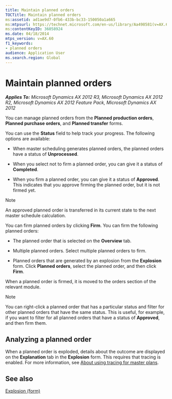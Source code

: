 ```yaml
---
title: Maintain planned orders
TOCTitle: Maintain planned orders
ms:assetid: ad1ae9d7-0fb6-433b-bc33-150050a1a665
ms:mtpsurl: https://technet.microsoft.com/en-us/library/Aa498581(v=AX.60)
ms:contentKeyID: 36058924
ms.date: 04/18/2014
mtps_version: v=AX.60
f1_keywords:
- planned orders
audience: Application User
ms.search.region: Global
---
```


# Maintain planned orders 


_**Applies To:** Microsoft Dynamics AX 2012 R3, Microsoft Dynamics AX 2012 R2, Microsoft Dynamics AX 2012 Feature Pack, Microsoft Dynamics AX 2012_

You can manage planned orders from the **Planned production orders**, **Planned purchase orders**, and **Planned transfer** forms.

You can use the **Status** field to help track your progress. The following options are available:

  - When master scheduling generates planned orders, the planned orders have a status of **Unprocessed**.

  - When you select not to firm a planned order, you can give it a status of **Completed**.

  - When you firm a planned order, you can give it a status of **Approved**. This indicates that you approve firming the planned order, but it is not firmed yet.


> [!NOTE]
> <P>An approved planned order is transferred in its current state to the next master schedule calculation.</P>



You can firm planned orders by clicking **Firm**. You can firm the following planned orders:

  - The planned order that is selected on the **Overview** tab.

  - Multiple planned orders. Select multiple planned orders to firm.

  - Planned orders that are generated by an explosion from the **Explosion** form. Click **Planned orders**, select the planned order, and then click **Firm**.

When a planned order is firmed, it is moved to the orders section of the relevant module.


> [!NOTE]
> <P>You can right-click a planned order that has a particular status and filter for other planned orders that have the same status. This is useful, for example, if you want to filter for all planned orders that have a status of <STRONG>Approved</STRONG>, and then firm them.</P>



## Analyzing a planned order

When a planned order is exploded, details about the outcome are displayed on the **Explanation** tab in the **Explosion** form. This requires that tracing is enabled. For more information, see [About using tracing for master plans](about-using-tracing-for-master-plans.md).

## See also

[Explosion (form)](https://technet.microsoft.com/en-us/library/aa573004\(v=ax.60\))

  



